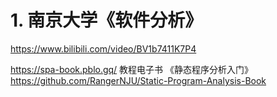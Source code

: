 # 1. 南京大学《软件分析》


https://www.bilibili.com/video/BV1b7411K7P4





https://spa-book.pblo.gq/
教程电子书 《静态程序分析入门》
https://github.com/RangerNJU/Static-Program-Analysis-Book























































